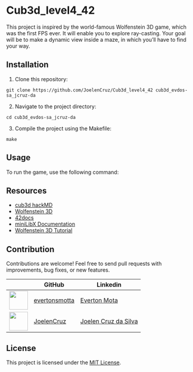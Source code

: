 # Cub3d_level4_42
This project is inspired by the world-famous Wolfenstein 3D game, which was the first FPS ever. It will enable you to explore ray-casting. Your goal will be to
make a dynamic view inside a maze, in which you’ll have to find your way.

## Installation

1. Clone this repository:  

```
git clone https://github.com/JoelenCruz/Cub3d_level4_42 cub3d_evdos-sa_jcruz-da
```

2. Navigate to the project directory:  
```
cd cub3d_evdos-sa_jcruz-da
```

3. Compile the project using the Makefile:
```
make
```  
## Usage

To run the game, use the following command:

## Resources



- [cub3d hackMD](https://hackmd.io/@nszl/H1LXByIE2#player-direction-vector-and-camera-vector)
- [Wolfenstein 3D](http://users.atw.hu/wolf3d/)
- [42docs](https://harm-smits.github.io/42docs/projects/cub3d)
- [miniLibX Documentation](https://harm-smits.github.io/42docs/libs/minilibx)
- [Wolfenstein 3D Tutorial](https://permadi.com/1996/05/ray-casting-tutorial-table-of-contents/)

## Contribution

Contributions are welcome! Feel free to send pull requests with improvements, bug fixes, or new features.

|                                                 | GitHub                      |    Linkedin                 |
|-------------------------------------------------|-----------------------------|-----------------------------|
| <img src="https://avatars.githubusercontent.com/u/106706496?v=4" width="50" height="50"> | [evertonsmotta](https://github.com/evertonsmotta) | [Everton Mota](https://www.linkedin.com/in/everton-mota-0b91b29a/)|
| <img src="https://avatars.githubusercontent.com/u/43698585?v=4" width="50" height="50"> | [JoelenCruz](https://github.com/JoelenCruz) | [Joelen Cruz da Silva](https://www.linkedin.com/in/joelen-cruz-da-silva-5b2a43113/) |


## License

This project is licensed under the [MIT License](LICENSE).
